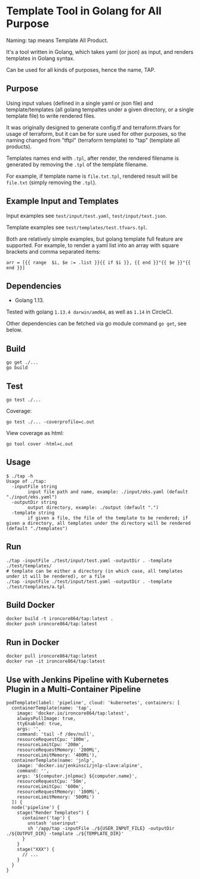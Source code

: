# Template Tool in Golang for All Purpose

Naming: tap means Template All Product.

It's a tool written in Golang, which takes yaml (or json) as input, and renders templates in Golang syntax.

Can be used for all kinds of purposes, hence the name, TAP.

## Purpose

Using input values (defined in a single yaml or json file) and template/templates (all golang tempaltes under a given directory, or a single template file) to write rendered files.

It was originally designed to generate config.tf and terraform.tfvars for usage of terraform, but it can be for sure used for other purposes, so the naming changed from "tftpl" (terraform template) to "tap" (template all products).

Templates names end with `.tpl`, after render, the rendered filename is generated by removing the `.tpl` of the template filename.

For example, if template name is `file.txt.tpl`, rendered result will be `file.txt` (simply removing the `.tpl`).

## Example Input and Templates

Input examples see `test/input/test.yaml`, `test/input/test.json`.

Template examples see `test/templates/test.tfvars.tpl`.

Both are relatively simple examples, but golang template full feature are supported. For example, to render a yaml list into an array with square brackets and comma separated items:

```
arr = [{{ range  $i, $e := .list }}{{ if $i }}, {{ end }}"{{ $e }}"{{ end }}]
```

## Dependencies

- Golang 1.13.

Tested with golang `1.13.4 darwin/amd64`, as well as `1.14` in CircleCI.

Other dependencies can be fetched via go module command `go get`, see below.

## Build

```
go get ./...
go build
```

## Test

```
go test ./...
```

Coverage:

```
go test ./... -coverprofile=c.out
```

View coverage as html:

```
go tool cover -html=c.out
```

## Usage

```
$ ./tap -h
Usage of ./tap:
  -inputFile string
        input file path and name, example: ./input/eks.yaml (default "./input/eks.yaml")
  -outputDir string
        output directory, example: ./output (default ".")
  -template string
        if given a file, the file of the template to be rendered; if given a directory, all templates under the directory will be rendered (default "./templates")
```

## Run

```
./tap -inputFile ./test/input/test.yaml -outputDir . -template ./test/templates/
# template can be either a directory (in which case, all templates under it will be rendered), or a file
./tap -inputFile ./test/input/test.yaml -outputDir . -template ./test/templates/a.tpl
```

## Build Docker

```
docker build -t ironcore864/tap:latest .
docker push ironcore864/tap:latest
```

## Run in Docker

```
docker pull ironcore864/tap:latest
docker run -it ironcore864/tap:latest
```

## Use with Jenkins Pipeline with Kubernetes Plugin in a Multi-Container Pipeline

```
podTemplate(label: 'pipeline', cloud: 'kubernetes', containers: [
  containerTemplate(name: 'tap', 
    image: 'docker.io/ironcore864/tap:latest', 
    alwaysPullImage: true,
    ttyEnabled: true,
    args: '',
    command: 'tail -f /dev/null',
    resourceRequestCpu: '100m',
    resourceLimitCpu: '200m',
    resourceRequestMemory: '200Mi',
    resourceLimitMemory: '400Mi'),
  containerTemplate(name: 'jnlp',
    image: 'docker.io/jenkinsci/jnlp-slave:alpine',
    command: '',
    args: '${computer.jnlpmac} ${computer.name}',
    resourceRequestCpu: '50m',
    resourceLimitCpu: '600m',
    resourceRequestMemory: '100Mi',
    resourceLimitMemory: '500Mi')
  ]) {
  node('pipeline') {
    stage("Render Templates") {
      container('tap') {
        unstash 'userinput'
        sh '/app/tap -inputFile ./${USER_INPUT_FILE} -outputDir ./${OUTPUT_DIR} -template ./${TEMPLATE_DIR}'
      }
    }
    stage("XXX") {
      // ...
    }
  }
}
```

